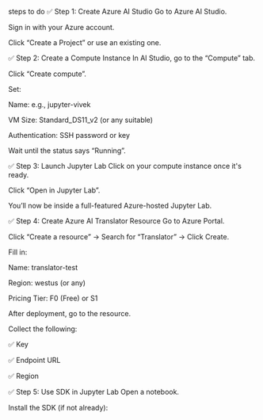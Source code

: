 steps to do 
✅ Step 1: Create Azure AI Studio
Go to Azure AI Studio.

Sign in with your Azure account.

Click “Create a Project” or use an existing one.

✅ Step 2: Create a Compute Instance
In AI Studio, go to the “Compute” tab.

Click “Create compute”.

Set:

Name: e.g., jupyter-vivek

VM Size: Standard_DS11_v2 (or any suitable)

Authentication: SSH password or key

Wait until the status says “Running”.

✅ Step 3: Launch Jupyter Lab
Click on your compute instance once it's ready.

Click “Open in Jupyter Lab”.

You’ll now be inside a full-featured Azure-hosted Jupyter Lab.

✅ Step 4: Create Azure AI Translator Resource
Go to Azure Portal.

Click “Create a resource” → Search for “Translator” → Click Create.

Fill in:

Name: translator-test

Region: westus (or any)

Pricing Tier: F0 (Free) or S1

After deployment, go to the resource.

Collect the following:

✅ Key

✅ Endpoint URL

✅ Region

✅ Step 5: Use SDK in Jupyter Lab
Open a notebook.

Install the SDK (if not already):
